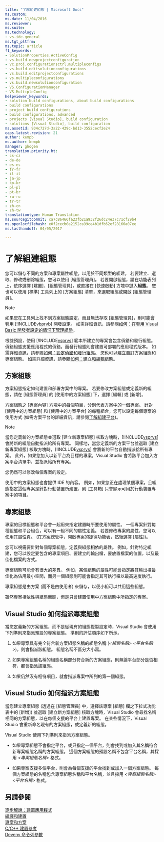 ```yaml
---
title: "了解組建組態 | Microsoft Docs"
ms.custom: 
ms.date: 11/04/2016
ms.reviewer: 
ms.suite: 
ms.technology:
- vs-ide-general
ms.tgt_pltfrm: 
ms.topic: article
f1_keywords:
- SolutionProperties.ActiveConfig
- vs.build.newprojectconfiguration
- vc.proj.configurationsctrl.multipleconfigs
- vs.build.editsolutionconfigurations
- vs.build.editprojectconfigurations
- vs.multipleconfigurations
- vs.build.newsolutionconfiguration
- VS.ConfigurationManager
- VS.MultipleConfig
helpviewer_keywords:
- solution build configurations, about build configurations
- build configurations
- project build configurations
- build configurations, advanced
- projects [Visual Studio], build configuration
- solutions [Visual Studio], build configuration
ms.assetid: 934c727d-3a22-429c-bd13-3552cecf2e24
caps.latest.revision: 21
author: kempb
ms.author: kempb
manager: ghogen
translation.priority.ht:
- cs-cz
- de-de
- es-es
- fr-fr
- it-it
- ja-jp
- ko-kr
- pl-pl
- pt-br
- ru-ru
- tr-tr
- zh-cn
- zh-tw
translationtype: Human Translation
ms.sourcegitcommit: ca7c86466fa23fb21a932f26dc24e37c71cf29b4
ms.openlocfilehash: e0f2cecb0a2152ca99ce4b1dfb62ef28166a07ee
ms.lasthandoff: 04/05/2017

---
```

# <a name="understanding-build-configurations"></a>了解組建組態
您可以儲存不同的方案和專案屬性組態，以用於不同類型的組建。 若要建立、選取、修改或刪除組態，您可以使用 [組態管理員]。 若要開啟組態，請在功能表列上，依序選擇 [建置]、[組態管理員]，或直接在 [快速啟動] 方塊中鍵入**組態**。 您也可以使用 [標準] 工具列上的 [方案組態] 清單，來選取組態或開啟 [組態管理員]。  
  
> [!NOTE]
>  如果您在工具列上找不到方案組態設定，而且無法存取 [組態管理員]，則可能會套用 [!INCLUDE[vbprvb](../code-quality/includes/vbprvb_md.md)] 開發設定。 如需詳細資訊，請參閱[如何：在套用 Visual Basic 開發者設定的情況下管理組態](../ide/how-to-manage-build-configurations-with-visual-basic-developer-settings-applied.md)。  
  
 根據預設，使用 [!INCLUDE[vsprvs](../code-quality/includes/vsprvs_md.md)] 範本所建立的專案會包含偵錯和發行組態。 偵錯組態支援應用程式的偵錯，而發行組態則會建置可部署的應用程式版本。 如需詳細資訊，請參閱[如何：設定偵錯和發行組態](../debugger/how-to-set-debug-and-release-configurations.md)。 您也可以建立自訂方案組態和專案組態。 如需詳細資訊，請參閱[如何：建立和編輯組態](../ide/how-to-create-and-edit-configurations.md)。  
  
## <a name="solution-configurations"></a>方案組態  
 方案組態指定如何建置和部署方案中的專案。 若要修改方案組態或定義新的組態，請在 [組態管理員] 的 [使用中的方案組態] 下，選擇 [編輯] 或 [新增]。  
  
 方案組態之 [專案內容] 方塊中的每個項目，分別代表方案中的一個專案。 針對 [使用中的方案組態] 和 [使用中的方案平台] 的每種組合，您可以設定每個專案的使用方式 (如需方案平台的詳細資訊，請參閱[了解組建平台](../ide/understanding-build-platforms.md))。  
  
> [!NOTE]
>  當您定義新的方案組態並選取 [建立新專案組態] 核取方塊時，[!INCLUDE[vsprvs](../code-quality/includes/vsprvs_md.md)] 會將新的組態自動指派給所有專案。 同樣地，當您定義新的方案平台並選取 [建立新專案組態] 核取方塊時，[!INCLUDE[vsprvs](../code-quality/includes/vsprvs_md.md)] 會將新的平台自動指派給所有專案。 此外，如果您加入以新平台為目標的專案，Visual Studio 會將該平台加入方案平台清單中，並指派給所有專案。  
>   
>  您仍然可以修改每個專案的設定。  
  
 使用中的方案組態也會提供 IDE 的內容。 例如，如果您正在處理某個專案，且組態指定這個專案是針對行動裝置所建置，則 [工具箱] 只會顯示可用於行動裝置專案中的項目。  
  
## <a name="project-configurations"></a>專案組態  
 專案的目標組態和平台會一起用來指定建置時所要使用的屬性。 一個專案針對每種組態和平台組合，可以有一組不同的屬性定義。 若要修改專案的屬性，您可以使用其屬性頁。 (在方案總管中，開啟專案的捷徑功能表，然後選擇 [屬性])。  
  
 您可以視需要針對每個專案組態，定義與組態相依的屬性。 例如，針對特定組建，您可以設定要包含的專案項目、要建立的輸出檔，要放置檔案的位置，以及最佳化檔案的方式。  
  
 專案組態可能會有很大的差異。 例如，某個組態的屬性可能會指定將其輸出檔最佳化為佔用最小空間，而另一個組態則可能會指定其可執行檔以最高速度執行。  
  
 專案組態是由方案 (而不是由使用者) 來儲存，以便小組可以共用這些組態。  
  
 雖然專案相依性與組態無關，但是只會建置使用中方案組態中所指定的專案。  
  
## <a name="how-visual-studio-assigns-project-configurations"></a>Visual Studio 如何指派專案組態  
 當您定義新的方案組態，而不是從現有的組態複製設定時，Visual Studio 會使用下列準則來指派預設的專案組態。 準則的評估順序如下所示。  
  
1.  如果專案具有完全符合新方案組態名稱的組態名稱 (*\<組態名稱> \<平台名稱>*)，則會指派該組態。 組態名稱不區分大小寫。  
  
2.  如果專案組態名稱的組態名稱部分符合新的方案組態，則無論平台部分是否相符，都會指派該組態。  
  
3.  如果仍然沒有相符項目，就會指派專案中所列的第一個組態。  
  
## <a name="how-visual-studio-assigns-solution-configurations"></a>Visual Studio 如何指派方案組態  
 當您建立專案組態 (透過在 [組態管理員] 中，選擇該專案 [組態] 欄之下拉式功能表中的 [新增]) 並選取 [建立新方案組態] 核取方塊時，Visual Studio 會尋找名稱相同的方案組態，以在每個支援的平台上建置專案。 在某些情況下，Visual Studio 會重新命名現有的方案組態，或定義新的組態。  
  
 Visual Studio 使用下列準則來指派方案組態。  
  
-   如果專案組態不會指定平台，或只指定一個平台，則會找到或加入其名稱符合新專案組態名稱的方案組態。 這個方案組態的預設名稱不包含平台名稱，其採用 *\<專案組態名稱>* 格式。  
  
-   如果專案支援多個平台，則會為每個支援的平台找到或加入一個方案組態。 每個方案組態的名稱包含專案組態名稱和平台名稱，並且採用 *\<專案組態名稱> \<平台名稱>* 格式。  
  
## <a name="see-also"></a>另請參閱  
 [逐步解說：建置應用程式](../ide/walkthrough-building-an-application.md)   
 [編譯和建置](../ide/compiling-and-building-in-visual-studio.md)   
 [專案和方案](../ide/solutions-and-projects-in-visual-studio.md)   
 [C/C++ 建置參考](/cpp/build/reference/c-cpp-building-reference)   
 [Devenv 命令列參數](../ide/reference/devenv-command-line-switches.md)
